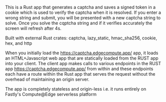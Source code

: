 This is a Rust app that generates a captcha and saves a signed token in a cookie which is used to verify the captcha when it is resolved. If you enter a wrong string and submit, you will be presented with a new captcha string to solve. Once you solve the cqptcha string and if it verifies accurately the screen will refresh after 4s.

Built with external Rust crates: captcha, lazy_static, hmac_sha256, cookie, hex, and http

When you initially load the https://captcha.edgecompute.app/ app, it loads an HTML+Javascript web app that are statically loaded from the RUST app into your client. The client app makes calls to various endpoints in the RUST app https://captcha.edgecompute.app/ from within and these endpoints each have a route within the Rust app that serves the request without the overhead of maintaining an origin server.

The app is completely stateless and origin-less i.e. it runs entirely on Fastly's Compute@Edge serverless platform